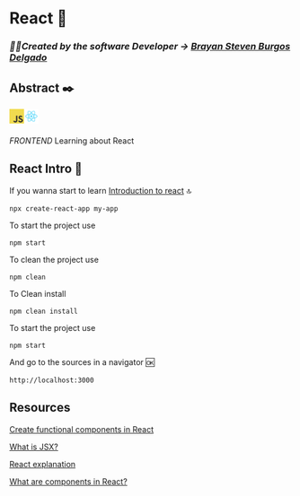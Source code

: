 # React 🚅

### _🧑‍💻Created by the software Developer -> [Brayan Steven Burgos Delgado](https://www.linkedin.com/in/brayan-steven-burgos-delgado-21a9a0178/)_

## Abstract ✒️ 

<img align="left" alt="JavaScript" width="26px" src="https://raw.githubusercontent.com/github/explore/80688e429a7d4ef2fca1e82350fe8e3517d3494d/topics/javascript/javascript.png" />
<img align="left" alt="React" width="26px" src="https://raw.githubusercontent.com/github/explore/80688e429a7d4ef2fca1e82350fe8e3517d3494d/topics/react/react.png" />

</br>
</br>

_FRONTEND_ Learning about React 

## React Intro 🔑

If you wanna start to learn [Introduction to react](https://es.reactjs.org/tutorial/tutorial.html) 🔝

```
npx create-react-app my-app

```

To start the project use 

```
npm start
```

To clean the project use 

```
npm clean
```

To Clean install 

```
npm clean install
```

To start the project use 

```
npm start

```

 And go to the sources in a navigator 🆗 
 
 ```
http://localhost:3000
```
 

## Resources

[Create functional components in React](https://www.youtube.com/watch?v=F6QkGhvnN8I)

[What is JSX?](https://www.youtube.com/watch?v=F6QkGhvnN8I)

[React explanation](https://www.youtube.com/watch?v=1-2eyS0k-IA)

 [What are components in React?](https://www.youtube.com/watch?v=2dND8evRRls)
 












